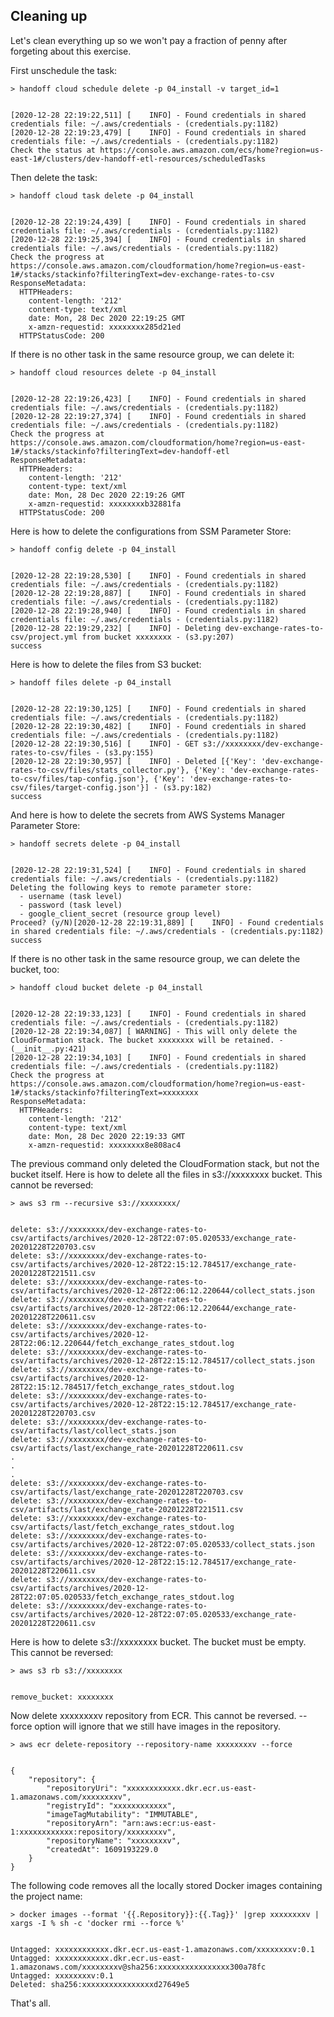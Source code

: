 ## Cleaning up

Let's clean everything up so we won't pay a fraction of penny after forgeting about this exercise.

First unschedule the task:

```shell
> handoff cloud schedule delete -p 04_install -v target_id=1
```
```shell

[2020-12-28 22:19:22,511] [    INFO] - Found credentials in shared credentials file: ~/.aws/credentials - (credentials.py:1182)
[2020-12-28 22:19:23,479] [    INFO] - Found credentials in shared credentials file: ~/.aws/credentials - (credentials.py:1182)
Check the status at https://console.aws.amazon.com/ecs/home?region=us-east-1#/clusters/dev-handoff-etl-resources/scheduledTasks
```

Then delete the task:

```shell
> handoff cloud task delete -p 04_install
```
```shell

[2020-12-28 22:19:24,439] [    INFO] - Found credentials in shared credentials file: ~/.aws/credentials - (credentials.py:1182)
[2020-12-28 22:19:25,394] [    INFO] - Found credentials in shared credentials file: ~/.aws/credentials - (credentials.py:1182)
Check the progress at https://console.aws.amazon.com/cloudformation/home?region=us-east-1#/stacks/stackinfo?filteringText=dev-exchange-rates-to-csv
ResponseMetadata:
  HTTPHeaders:
    content-length: '212'
    content-type: text/xml
    date: Mon, 28 Dec 2020 22:19:25 GMT
    x-amzn-requestid: xxxxxxxx285d21ed
  HTTPStatusCode: 200
```

If there is no other task in the same resource group, we can delete it:

```shell
> handoff cloud resources delete -p 04_install
```
```shell

[2020-12-28 22:19:26,423] [    INFO] - Found credentials in shared credentials file: ~/.aws/credentials - (credentials.py:1182)
[2020-12-28 22:19:27,374] [    INFO] - Found credentials in shared credentials file: ~/.aws/credentials - (credentials.py:1182)
Check the progress at https://console.aws.amazon.com/cloudformation/home?region=us-east-1#/stacks/stackinfo?filteringText=dev-handoff-etl
ResponseMetadata:
  HTTPHeaders:
    content-length: '212'
    content-type: text/xml
    date: Mon, 28 Dec 2020 22:19:26 GMT
    x-amzn-requestid: xxxxxxxxb32881fa
  HTTPStatusCode: 200
```

Here is how to delete the configurations from SSM Parameter Store:

```shell
> handoff config delete -p 04_install
```
```shell

[2020-12-28 22:19:28,530] [    INFO] - Found credentials in shared credentials file: ~/.aws/credentials - (credentials.py:1182)
[2020-12-28 22:19:28,887] [    INFO] - Found credentials in shared credentials file: ~/.aws/credentials - (credentials.py:1182)
[2020-12-28 22:19:28,940] [    INFO] - Found credentials in shared credentials file: ~/.aws/credentials - (credentials.py:1182)
[2020-12-28 22:19:29,232] [    INFO] - Deleting dev-exchange-rates-to-csv/project.yml from bucket xxxxxxxx - (s3.py:207)
success
```

Here is how to delete the files from S3 bucket:

```shell
> handoff files delete -p 04_install
```
```shell

[2020-12-28 22:19:30,125] [    INFO] - Found credentials in shared credentials file: ~/.aws/credentials - (credentials.py:1182)
[2020-12-28 22:19:30,482] [    INFO] - Found credentials in shared credentials file: ~/.aws/credentials - (credentials.py:1182)
[2020-12-28 22:19:30,516] [    INFO] - GET s3://xxxxxxxx/dev-exchange-rates-to-csv/files - (s3.py:155)
[2020-12-28 22:19:30,957] [    INFO] - Deleted [{'Key': 'dev-exchange-rates-to-csv/files/stats_collector.py'}, {'Key': 'dev-exchange-rates-to-csv/files/tap-config.json'}, {'Key': 'dev-exchange-rates-to-csv/files/target-config.json'}] - (s3.py:182)
success
```

And here is how to delete the secrets from AWS Systems Manager Parameter Store:

```shell
> handoff secrets delete -p 04_install
```
```shell

[2020-12-28 22:19:31,524] [    INFO] - Found credentials in shared credentials file: ~/.aws/credentials - (credentials.py:1182)
Deleting the following keys to remote parameter store:
  - username (task level)
  - password (task level)
  - google_client_secret (resource group level)
Proceed? (y/N)[2020-12-28 22:19:31,889] [    INFO] - Found credentials in shared credentials file: ~/.aws/credentials - (credentials.py:1182)
success
```

If there is no other task in the same resource group, we can delete the bucket, too:

```shell
> handoff cloud bucket delete -p 04_install
```
```shell

[2020-12-28 22:19:33,123] [    INFO] - Found credentials in shared credentials file: ~/.aws/credentials - (credentials.py:1182)
[2020-12-28 22:19:34,087] [ WARNING] - This will only delete the CloudFormation stack. The bucket xxxxxxxx will be retained. - (__init__.py:421)
[2020-12-28 22:19:34,103] [    INFO] - Found credentials in shared credentials file: ~/.aws/credentials - (credentials.py:1182)
Check the progress at https://console.aws.amazon.com/cloudformation/home?region=us-east-1#/stacks/stackinfo?filteringText=xxxxxxxx
ResponseMetadata:
  HTTPHeaders:
    content-length: '212'
    content-type: text/xml
    date: Mon, 28 Dec 2020 22:19:33 GMT
    x-amzn-requestid: xxxxxxxx8e808ac4
```

The previous command only deleted the CloudFormation stack, but not the bucket itself.
Here is how to delete all the files in s3://xxxxxxxx bucket. This cannot be reversed:

```shell
> aws s3 rm --recursive s3://xxxxxxxx/
```
```shell

delete: s3://xxxxxxxx/dev-exchange-rates-to-csv/artifacts/archives/2020-12-28T22:07:05.020533/exchange_rate-20201228T220703.csv
delete: s3://xxxxxxxx/dev-exchange-rates-to-csv/artifacts/archives/2020-12-28T22:15:12.784517/exchange_rate-20201228T221511.csv
delete: s3://xxxxxxxx/dev-exchange-rates-to-csv/artifacts/archives/2020-12-28T22:06:12.220644/collect_stats.json
delete: s3://xxxxxxxx/dev-exchange-rates-to-csv/artifacts/archives/2020-12-28T22:06:12.220644/exchange_rate-20201228T220611.csv
delete: s3://xxxxxxxx/dev-exchange-rates-to-csv/artifacts/archives/2020-12-28T22:06:12.220644/fetch_exchange_rates_stdout.log
delete: s3://xxxxxxxx/dev-exchange-rates-to-csv/artifacts/archives/2020-12-28T22:15:12.784517/collect_stats.json
delete: s3://xxxxxxxx/dev-exchange-rates-to-csv/artifacts/archives/2020-12-28T22:15:12.784517/fetch_exchange_rates_stdout.log
delete: s3://xxxxxxxx/dev-exchange-rates-to-csv/artifacts/archives/2020-12-28T22:15:12.784517/exchange_rate-20201228T220703.csv
delete: s3://xxxxxxxx/dev-exchange-rates-to-csv/artifacts/last/collect_stats.json
delete: s3://xxxxxxxx/dev-exchange-rates-to-csv/artifacts/last/exchange_rate-20201228T220611.csv
.
.
.
delete: s3://xxxxxxxx/dev-exchange-rates-to-csv/artifacts/last/exchange_rate-20201228T220703.csv
delete: s3://xxxxxxxx/dev-exchange-rates-to-csv/artifacts/last/exchange_rate-20201228T221511.csv
delete: s3://xxxxxxxx/dev-exchange-rates-to-csv/artifacts/last/fetch_exchange_rates_stdout.log
delete: s3://xxxxxxxx/dev-exchange-rates-to-csv/artifacts/archives/2020-12-28T22:07:05.020533/collect_stats.json
delete: s3://xxxxxxxx/dev-exchange-rates-to-csv/artifacts/archives/2020-12-28T22:15:12.784517/exchange_rate-20201228T220611.csv
delete: s3://xxxxxxxx/dev-exchange-rates-to-csv/artifacts/archives/2020-12-28T22:07:05.020533/fetch_exchange_rates_stdout.log
delete: s3://xxxxxxxx/dev-exchange-rates-to-csv/artifacts/archives/2020-12-28T22:07:05.020533/exchange_rate-20201228T220611.csv
```

Here is how to delete s3://xxxxxxxx bucket. The bucket must be empty. This cannot be reversed:

```shell
> aws s3 rb s3://xxxxxxxx
```
```shell

remove_bucket: xxxxxxxx
```

Now delete xxxxxxxxv repository from ECR. This cannot be reversed.
--force option will ignore that we still have images in the repository.

```shell
> aws ecr delete-repository --repository-name xxxxxxxxv --force
```
```shell

{
    "repository": {
        "repositoryUri": "xxxxxxxxxxxx.dkr.ecr.us-east-1.amazonaws.com/xxxxxxxxv", 
        "registryId": "xxxxxxxxxxxx", 
        "imageTagMutability": "IMMUTABLE", 
        "repositoryArn": "arn:aws:ecr:us-east-1:xxxxxxxxxxxx:repository/xxxxxxxxv", 
        "repositoryName": "xxxxxxxxv", 
        "createdAt": 1609193229.0
    }
}
```

The following code removes all the locally stored Docker images containing the
project name:

```shell
> docker images --format '{{.Repository}}:{{.Tag}}' |grep xxxxxxxxv | xargs -I % sh -c 'docker rmi --force %'
```
```shell

Untagged: xxxxxxxxxxxx.dkr.ecr.us-east-1.amazonaws.com/xxxxxxxxv:0.1
Untagged: xxxxxxxxxxxx.dkr.ecr.us-east-1.amazonaws.com/xxxxxxxxv@sha256:xxxxxxxxxxxxxxxx300a78fc
Untagged: xxxxxxxxv:0.1
Deleted: sha256:xxxxxxxxxxxxxxxxd27649e5
```

That's all.


